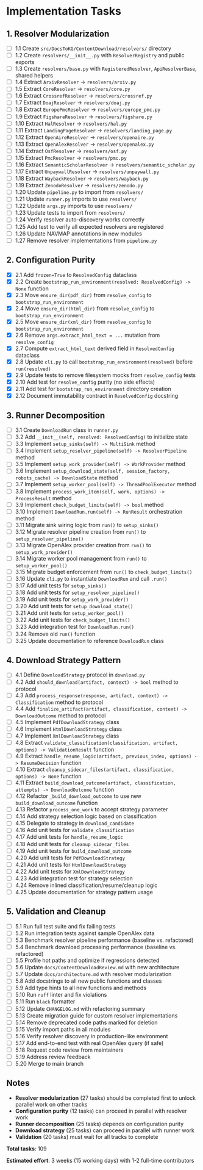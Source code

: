 # Implementation Tasks

## 1. Resolver Modularization

- [ ] 1.1 Create `src/DocsToKG/ContentDownload/resolvers/` directory
- [ ] 1.2 Create `resolvers/__init__.py` with `ResolverRegistry` and public exports
- [ ] 1.3 Create `resolvers/base.py` with `RegisteredResolver`, `ApiResolverBase`, shared helpers
- [ ] 1.4 Extract `ArxivResolver` → `resolvers/arxiv.py`
- [ ] 1.5 Extract `CoreResolver` → `resolvers/core.py`
- [ ] 1.6 Extract `CrossrefResolver` → `resolvers/crossref.py`
- [ ] 1.7 Extract `DoajResolver` → `resolvers/doaj.py`
- [ ] 1.8 Extract `EuropePmcResolver` → `resolvers/europe_pmc.py`
- [ ] 1.9 Extract `FigshareResolver` → `resolvers/figshare.py`
- [ ] 1.10 Extract `HalResolver` → `resolvers/hal.py`
- [ ] 1.11 Extract `LandingPageResolver` → `resolvers/landing_page.py`
- [ ] 1.12 Extract `OpenAireResolver` → `resolvers/openaire.py`
- [ ] 1.13 Extract `OpenAlexResolver` → `resolvers/openalex.py`
- [ ] 1.14 Extract `OsfResolver` → `resolvers/osf.py`
- [ ] 1.15 Extract `PmcResolver` → `resolvers/pmc.py`
- [ ] 1.16 Extract `SemanticScholarResolver` → `resolvers/semantic_scholar.py`
- [ ] 1.17 Extract `UnpaywallResolver` → `resolvers/unpaywall.py`
- [ ] 1.18 Extract `WaybackResolver` → `resolvers/wayback.py`
- [ ] 1.19 Extract `ZenodoResolver` → `resolvers/zenodo.py`
- [ ] 1.20 Update `pipeline.py` to import from `resolvers/`
- [ ] 1.21 Update `runner.py` imports to use `resolvers/`
- [ ] 1.22 Update `args.py` imports to use `resolvers/`
- [ ] 1.23 Update tests to import from `resolvers/`
- [ ] 1.24 Verify resolver auto-discovery works correctly
- [ ] 1.25 Add test to verify all expected resolvers are registered
- [ ] 1.26 Update NAVMAP annotations in new modules
- [ ] 1.27 Remove resolver implementations from `pipeline.py`

## 2. Configuration Purity

- [x] 2.1 Add `frozen=True` to `ResolvedConfig` dataclass
- [x] 2.2 Create `bootstrap_run_environment(resolved: ResolvedConfig) -> None` function
- [x] 2.3 Move `ensure_dir(pdf_dir)` from `resolve_config` to `bootstrap_run_environment`
- [x] 2.4 Move `ensure_dir(html_dir)` from `resolve_config` to `bootstrap_run_environment`
- [x] 2.5 Move `ensure_dir(xml_dir)` from `resolve_config` to `bootstrap_run_environment`
- [x] 2.6 Remove `args.extract_html_text = ...` mutation from `resolve_config`
- [x] 2.7 Compute `extract_html_text` derived field in `ResolvedConfig` dataclass
- [x] 2.8 Update `cli.py` to call `bootstrap_run_environment(resolved)` before `run(resolved)`
- [x] 2.9 Update tests to remove filesystem mocks from `resolve_config` tests
- [x] 2.10 Add test for `resolve_config` purity (no side effects)
- [x] 2.11 Add test for `bootstrap_run_environment` directory creation
- [x] 2.12 Document immutability contract in `ResolvedConfig` docstring

## 3. Runner Decomposition

- [ ] 3.1 Create `DownloadRun` class in `runner.py`
- [ ] 3.2 Add `__init__(self, resolved: ResolvedConfig)` to initialize state
- [ ] 3.3 Implement `setup_sinks(self) -> MultiSink` method
- [ ] 3.4 Implement `setup_resolver_pipeline(self) -> ResolverPipeline` method
- [ ] 3.5 Implement `setup_work_provider(self) -> WorkProvider` method
- [ ] 3.6 Implement `setup_download_state(self, session_factory, robots_cache) -> DownloadState` method
- [ ] 3.7 Implement `setup_worker_pool(self) -> ThreadPoolExecutor` method
- [ ] 3.8 Implement `process_work_item(self, work, options) -> ProcessResult` method
- [ ] 3.9 Implement `check_budget_limits(self) -> bool` method
- [ ] 3.10 Implement `DownloadRun.run(self) -> RunResult` orchestration method
- [ ] 3.11 Migrate sink wiring logic from `run()` to `setup_sinks()`
- [ ] 3.12 Migrate resolver pipeline creation from `run()` to `setup_resolver_pipeline()`
- [ ] 3.13 Migrate OpenAlex provider creation from `run()` to `setup_work_provider()`
- [ ] 3.14 Migrate worker pool management from `run()` to `setup_worker_pool()`
- [ ] 3.15 Migrate budget enforcement from `run()` to `check_budget_limits()`
- [ ] 3.16 Update `cli.py` to instantiate `DownloadRun` and call `.run()`
- [ ] 3.17 Add unit tests for `setup_sinks()`
- [ ] 3.18 Add unit tests for `setup_resolver_pipeline()`
- [ ] 3.19 Add unit tests for `setup_work_provider()`
- [ ] 3.20 Add unit tests for `setup_download_state()`
- [ ] 3.21 Add unit tests for `setup_worker_pool()`
- [ ] 3.22 Add unit tests for `check_budget_limits()`
- [ ] 3.23 Add integration test for `DownloadRun.run()`
- [ ] 3.24 Remove old `run()` function
- [ ] 3.25 Update documentation to reference `DownloadRun` class

## 4. Download Strategy Pattern

- [ ] 4.1 Define `DownloadStrategy` protocol in `download.py`
- [ ] 4.2 Add `should_download(artifact, context) -> bool` method to protocol
- [ ] 4.3 Add `process_response(response, artifact, context) -> Classification` method to protocol
- [ ] 4.4 Add `finalize_artifact(artifact, classification, context) -> DownloadOutcome` method to protocol
- [ ] 4.5 Implement `PdfDownloadStrategy` class
- [ ] 4.6 Implement `HtmlDownloadStrategy` class
- [ ] 4.7 Implement `XmlDownloadStrategy` class
- [ ] 4.8 Extract `validate_classification(classification, artifact, options) -> ValidationResult` function
- [ ] 4.9 Extract `handle_resume_logic(artifact, previous_index, options) -> ResumeDecision` function
- [ ] 4.10 Extract `cleanup_sidecar_files(artifact, classification, options) -> None` function
- [ ] 4.11 Extract `build_download_outcome(artifact, classification, attempts) -> DownloadOutcome` function
- [ ] 4.12 Refactor `_build_download_outcome` to use new `build_download_outcome` function
- [ ] 4.13 Refactor `process_one_work` to accept strategy parameter
- [ ] 4.14 Add strategy selection logic based on classification
- [ ] 4.15 Delegate to strategy in `download_candidate`
- [ ] 4.16 Add unit tests for `validate_classification`
- [ ] 4.17 Add unit tests for `handle_resume_logic`
- [ ] 4.18 Add unit tests for `cleanup_sidecar_files`
- [ ] 4.19 Add unit tests for `build_download_outcome`
- [ ] 4.20 Add unit tests for `PdfDownloadStrategy`
- [ ] 4.21 Add unit tests for `HtmlDownloadStrategy`
- [ ] 4.22 Add unit tests for `XmlDownloadStrategy`
- [ ] 4.23 Add integration test for strategy selection
- [ ] 4.24 Remove inlined classification/resume/cleanup logic
- [ ] 4.25 Update documentation for strategy pattern usage

## 5. Validation and Cleanup

- [ ] 5.1 Run full test suite and fix failing tests
- [ ] 5.2 Run integration tests against sample OpenAlex data
- [ ] 5.3 Benchmark resolver pipeline performance (baseline vs. refactored)
- [ ] 5.4 Benchmark download processing performance (baseline vs. refactored)
- [ ] 5.5 Profile hot paths and optimize if regressions detected
- [ ] 5.6 Update `docs/ContentDownloadReview.md` with new architecture
- [ ] 5.7 Update `docs/architecture.md` with resolver modularization
- [ ] 5.8 Add docstrings to all new public functions and classes
- [ ] 5.9 Add type hints to all new functions and methods
- [ ] 5.10 Run `ruff` linter and fix violations
- [ ] 5.11 Run `black` formatter
- [ ] 5.12 Update `CHANGELOG.md` with refactoring summary
- [ ] 5.13 Create migration guide for custom resolver implementations
- [ ] 5.14 Remove deprecated code paths marked for deletion
- [ ] 5.15 Verify import paths in all modules
- [ ] 5.16 Verify resolver discovery in production-like environment
- [ ] 5.17 Add end-to-end test with real OpenAlex query (if safe)
- [ ] 5.18 Request code review from maintainers
- [ ] 5.19 Address review feedback
- [ ] 5.20 Merge to main branch

## Notes

- **Resolver modularization** (27 tasks) should be completed first to unlock parallel work on other tracks
- **Configuration purity** (12 tasks) can proceed in parallel with resolver work
- **Runner decomposition** (25 tasks) depends on configuration purity
- **Download strategy** (25 tasks) can proceed in parallel with runner work
- **Validation** (20 tasks) must wait for all tracks to complete

**Total tasks**: 109

**Estimated effort**: 3 weeks (15 working days) with 1-2 full-time contributors
